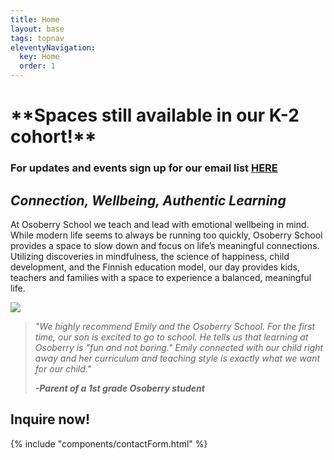```yaml
---
title: Home
layout: base
tags: topnav
eleventyNavigation:
  key: Home
  order: 1
---
```

# \*\*Spaces still available in our K-2 cohort!\*\*

### For updates and events sign up for our email list [HERE](http://eepurl.com/iOiTlM)

## *Connection, Wellbeing, Authentic Learning*

At Osoberry School we teach and lead with emotional wellbeing in mind. While modern life seems to always be running too quickly, Osoberry School provides a space to slow down and focus on life’s meaningful connections. Utilizing discoveries in mindfulness, the science of happiness, child development, and the Finnish education model, our day provides kids, teachers and families with a space to experience a balanced, meaningful life.

![](/assets/uploads/phototrio.png)

> *"We highly recommend Emily and the Osoberry School. For the first time, our son is excited to go to school. He tells us that learning at Osoberry is "fun and not boring." Emily connected with our child right away and her curriculum and teaching style is exactly what we want for our child."*
>
> ***\-Parent of a 1st grade Osoberry student***

## Inquire now!

{% include "components/contactForm.html" %}
